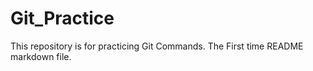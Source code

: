 # Git_Practice
This repository is for practicing Git Commands.
The First time README markdown file.
